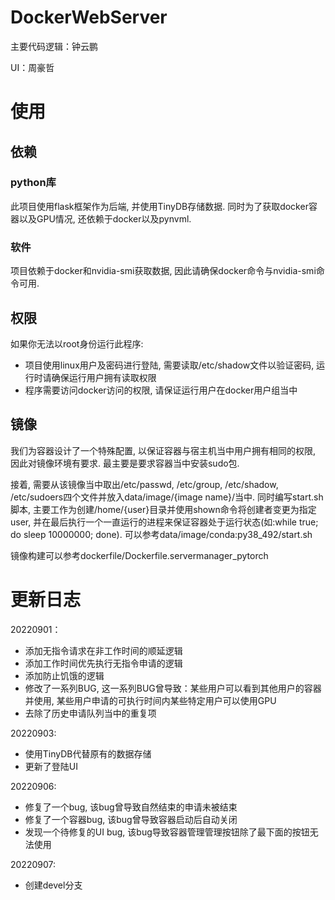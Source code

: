 # DockerWebServer

主要代码逻辑：钟云鹏

UI：周豪哲

# 使用

## 依赖

### python库
此项目使用flask框架作为后端, 并使用TinyDB存储数据.
同时为了获取docker容器以及GPU情况, 还依赖于docker以及pynvml.

### 软件

项目依赖于docker和nvidia-smi获取数据, 因此请确保docker命令与nvidia-smi命令可用.

## 权限

如果你无法以root身份运行此程序:
  + 项目使用linux用户及密码进行登陆, 需要读取/etc/shadow文件以验证密码, 运行时请确保运行用户拥有读取权限
  + 程序需要访问docker访问的权限, 请保证运行用户在docker用户组当中

## 镜像

我们为容器设计了一个特殊配置, 以保证容器与宿主机当中用户拥有相同的权限, 因此对镜像环境有要求.
最主要是要求容器当中安装sudo包.

接着, 需要从该镜像当中取出/etc/passwd, /etc/group, /etc/shadow, /etc/sudoers四个文件并放入data/image/{image name}/当中. 同时编写start.sh脚本, 主要工作为创建/home/{user}目录并使用shown命令将创建者变更为指定user, 并在最后执行一个一直运行的进程来保证容器处于运行状态(如:while true; do sleep 10000000; done). 可以参考data/image/conda:py38_492/start.sh

镜像构建可以参考dockerfile/Dockerfile.servermanager_pytorch

# 更新日志

20220901：
  + 添加无指令请求在非工作时间的顺延逻辑
  + 添加工作时间优先执行无指令申请的逻辑
  + 添加防止饥饿的逻辑
  + 修改了一系列BUG, 这一系列BUG曾导致：某些用户可以看到其他用户的容器并使用, 某些用户申请的可执行时间内某些特定用户可以使用GPU
  + 去除了历史申请队列当中的重复项

20220903:
  + 使用TinyDB代替原有的数据存储
  + 更新了登陆UI

20220906:
  + 修复了一个bug, 该bug曾导致自然结束的申请未被结束
  + 修复了一个容器bug, 该bug曾导致容器启动后自动关闭
  + 发现一个待修复的UI bug, 该bug导致容器管理管理按钮除了最下面的按钮无法使用

20220907:
  + 创建devel分支
  
